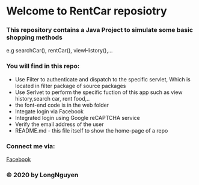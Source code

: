 # Welcome to RentCar reposiotry
### This repository contains a Java Project to simulate some basic shopping methods 
e.g searchCar(), rentCar(), viewHistory(),...

### You will find in this repo:
* Use Filter to authenticate and dispatch to the specific servlet, Which is located in filter package of source packages
* Use Serlvet to perform the specific fuction of this app such as view history,search car, rent food,..
* the font-end code is in the web folder
* Integate login via Facebook
* Integrated	login	using	Google	reCAPTCHA	service
* Verify	the	email	address	of	the	user
* README.md - this file itself to show the  home-page of a repo
### Connect me via:
[Facebook](https://www.facebook.com/longdaungo113/)
### © 2020 by LongNguyen
